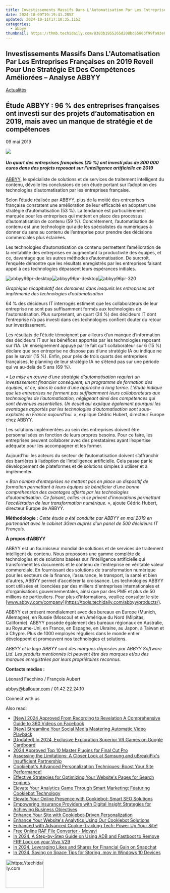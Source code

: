 ```yaml
---
title: Investissements Massifs Dans L'Automatisation Par Les Entreprises Françaises en 2019 Reveil Pour Une Stratégie Et Des Compétences Améliorées – Analyse ABBYY
date: 2024-10-09T19:19:41.285Z
updated: 2024-10-11T17:10:35.115Z
categories:
  - abbyy
thumbnail: https://thmb.techidaily.com/8383b1955265d208bd65863f99fa93e0506dbf01fc1cf31d37490fb679a3c33d.png
---
```


## Investissements Massifs Dans L'Automatisation Par Les Entreprises Françaises en 2019 Reveil Pour Une Stratégie Et Des Compétences Améliorées – Analyse ABBYY

[Actualités](https://tools.techidaily.com/abbyy/products/)

## Étude ABBYY : 96 % des entreprises françaises ont investi sur des projets d’automatisation en 2019, mais avec un manque de stratégie et de compétences

09 mai 2019

![](https://content.abbyy.com/-/media/project/abbyy/abbyy/branchtemplates/shutterstock_1272462163_1296-x-729.jpg?h=729&iar=0&w=1296)

#### _Un quart des entreprises françaises (25 %) ont investi plus de 300 000 euros dans des projets reposant sur l’intelligence artificielle en 2019_

  
[ABBYY](https://tools.techidaily.com/abbyy/products/), le spécialiste de solutions et de services de traitement intelligent du contenu, dévoile les conclusions de son étude portant sur l’adoption des technologies d’automatisation par les entreprises française.

Selon l’étude réalisée par ABBYY, plus de la moitié des entreprises française constatent une amélioration de leur efficacité en adoptant une stratégie d’automatisation (53 %). La tendance est particulièrement marquée pour les entreprises qui mettent en place des processus d’automatisation de contenu (59 %). Concrètement, l’automatisation de contenu est une technologie qui aide les spécialistes du numériques à donner du sens au contenu de l’entreprise pour prendre des décisions commerciales plus éclairées.

Les technologies d’automatisation de contenu permettent l’amélioration de la rentabilité des entreprises en augmentant la productivité des équipes, et ce, davantage que les autres méthodes d’automatisation. De surcroît, l’enquête démontre que les résultats enregistrés par les entreprises faisant appel à ces technologies dépassent leurs espérances initiales.

![abbyy96pr-desktop](https://static1.abbyy.com/abbyycommedia/22494/01a-abbyy96pr-desktop.jpg)![abbyy96pr-desktop](https://static1.abbyy.com/abbyycommedia/22494/01a-abbyy96pr-desktop.jpg)![abbyy96pr-320](https://static1.abbyy.com/abbyycommedia/22495/01b-abbyy96pr-320.jpg)

_Graphique récapitulatif des domaines dans lesquels les entreprises ont implémenté des technologies d’automatisation_

64 % des décideurs IT interrogés estiment que les collaborateurs de leur entreprise ne sont pas suffisamment formés aux technologies de l'automatisation. Plus surprenant, un quart (24 %) des décideurs IT dont l’entreprise n’a pas investi dans ces technologies confient douter du retour sur investissement.

Les résultats de l’étude témoignent par ailleurs d’un manque d’information des décideurs IT sur les bénéfices apportés par les technologies reposant sur l’IA. Un enseignement appuyé par le fait qu’1 collaborateur sur 6 (15 %) déclare que son entreprise ne dispose pas d’une stratégie IA ou indique ne pas le savoir (15 %). Enfin, pour près de trois quarts des entreprises françaises, le planning de leur stratégie IA ne s’étend pas sur une période qui va au-delà de 5 ans (69 %).

« _La mise en œuvre d’une stratégie d’automatisation requiert un investissement financier conséquent, un programme de formation des équipes, et ce, dans le cadre d’une approche à long terme. L’étude indique que les entreprises ne forment pas suffisamment leurs collaborateurs aux technologies de l’automatisation, négligeant ainsi des compétences qui sont devenues essentielles. Un écueil qui explique également pourquoi les avantages apportés par les technologies d’automatisation sont sous-exploités en France aujourd’hui._ », explique Cédric Hubert, directeur Europe chez ABBYY.

Les solutions implémentées au sein des entreprises doivent être personnalisées en fonction de leurs propres besoins. Pour ce faire, les entreprises peuvent collaborer avec des prestataires ayant l’expertise adéquate pour les accompagner et les former.

Aujourd’hui les acteurs du secteur de l’automatisation doivent s’affranchir des barrières à l’adoption de l’intelligence artificielle. Cela passe par le développement de plateformes et de solutions simples à utiliser et à implémenter.

« _Bon nombre d’entreprises ne mettent pas en place un dispositif de formation permettant à leurs équipes de bénéficier d’une bonne compréhension des avantages offerts par les technologies d’automatisation. Ce faisant, celles-ci se privent d’innovations permettant l’accélération de leur transformation numérique._  », ajoute Cédric Hubert, directeur Europe de ABBYY.

  
**Méthodologie :** _Cette étude a été conduite par ABBYY en mai 2019 en partenariat avec le cabinet 3Gem auprès d’un panel de 500 décideurs IT Français._

  
**À propos d’ABBYY**

ABBYY est un fournisseur mondial de solutions et de services de traitement intelligent du contenu. Nous proposons une gamme complète de technologies et de solutions basées sur l'intelligence artificielle qui transforment les documents et le contenu de l'entreprise en véritable valeur commerciale. En fournissant des solutions de transformation numérique pour les secteurs de la finance, l'assurance, le transport, la santé et bien d'autres, ABBYY permet d’accélérer la croissance. Les technologies ABBYY sont utilisées et licenciées par des milliers d'entreprises internationales et d'organisations gouvernementales, ainsi que par des PME et plus de 50 millions de particuliers. Pour plus d'informations, veuillez consulter le site [www.abbyy.com/company](https://tools.techidaily.com/abbyy/products/).

ABBYY est présent mondialement avec des bureaux en Europe (Munich, Allemagne), en Russie (Moscou) et en Amérique du Nord (Milpitas, Californie). ABBYY possède également des bureaux régionaux en Australie, au Royaume-Uni, en France, en Espagne, en Ukraine, au Japon, à Taiwan et à Chypre. Plus de 1000 employés réguliers dans le monde entier développent et promeuvent nos technologies et solutions.

_ABBYY et le logo ABBYY sont des marques déposées par ABBYY Software Ltd. Les produits mentionnés ici peuvent être des marques et/ou des marques enregistrées par leurs propriétaires reconnus._

  
**Contacts médias :**

Léonard Facchino / François Aubert

[abbyy@balloupr.com](https://tools.techidaily.com/abbyy/products/) / 01.42.22.24.10  
  
Connect with us

<ins class="adsbygoogle"
     style="display:block"
     data-ad-format="autorelaxed"
     data-ad-client="ca-pub-7571918770474297"
     data-ad-slot="1223367746"></ins>

<ins class="adsbygoogle"
     style="display:block"
     data-ad-client="ca-pub-7571918770474297"
     data-ad-slot="8358498916"
     data-ad-format="auto"
     data-full-width-responsive="true"></ins>

<span class="atpl-alsoreadstyle">Also read:</span>
<div><ul>
<li><a href="https://facebook-videos.techidaily.com/new-2024-approved-from-recording-to-revelation-a-comprehensive-guide-to-360-videos-on-facebook/"><u>[New] 2024 Approved From Recording to Revelation A Comprehensive Guide to 360 Videos on Facebook</u></a></li>
<li><a href="https://facebook-clips.techidaily.com/new-streamline-your-social-media-mastering-automatic-video-playback/"><u>[New] Streamline Your Social Media Mastering Automatic Video Playback</u></a></li>
<li><a href="https://fox-blue.techidaily.com/updated-in-2024-exclusive-exploration-superior-vr-games-on-google-cardboard/"><u>[Updated] In 2024, Exclusive Exploration Superior VR Games on Google Cardboard</u></a></li>
<li><a href="https://some-skills.techidaily.com/2024-approved-top-10-master-plugins-for-final-cut-pro/"><u>2024 Approved Top 10 Master Plugins for Final Cut Pro</u></a></li>
<li><a href="https://hardware-tips.techidaily.com/assessing-the-limitations-a-closer-look-at-samsung-and-ubreakifixs-insufficient-partnership/"><u>Assessing the Limitations: A Closer Look at Samsung and uBreakiFix's Insufficient Partnership</u></a></li>
<li><a href="https://solve-news.techidaily.com/cookiebots-advanced-personalization-techniques-boost-your-site-performance/"><u>Cookiebot's Advanced Personalization Techniques: Boost Your Site Performance!</u></a></li>
<li><a href="https://solve-news.techidaily.com/effective-strategies-for-optimizing-your-websites-pages-for-search-engines/"><u>Effective Strategies for Optimizing Your Website's Pages for Search Engines</u></a></li>
<li><a href="https://solve-news.techidaily.com/elevate-your-analytics-game-through-smart-marketing-featuring-cookiebot-technology/"><u>Elevate Your Analytics Game Through Smart Marketing: Featuring Cookiebot Technology</u></a></li>
<li><a href="https://solve-news.techidaily.com/elevate-your-online-presence-with-cookiebot-smart-seo-solutions/"><u>Elevate Your Online Presence with Cookiebot: Smart SEO Solutions</u></a></li>
<li><a href="https://solve-news.techidaily.com/empowering-insurance-providers-with-digital-insight-strategies-for-achieving-business-objectives/"><u>Empowering Insurance Providers with Digital Insight Strategies for Achieving Business Objectives</u></a></li>
<li><a href="https://solve-news.techidaily.com/enhance-your-site-with-cookiebot-driven-personalization/"><u>Enhance Your Site with Cookiebot-Driven Personalization</u></a></li>
<li><a href="https://solve-news.techidaily.com/enhance-your-websites-analytics-using-our-cookiebot-solutions/"><u>Enhance Your Website's Analytics Using Our Cookiebot Solutions</u></a></li>
<li><a href="https://solve-news.techidaily.com/enhanced-with-advanced-cookie-tracking-tech-power-up-your-site/"><u>Enhanced with Advanced Cookie-Tracking Tech: Power Up Your Site!</u></a></li>
<li><a href="https://discover-community.techidaily.com/free-online-raf-file-converter-movavi/"><u>Free Online RAF File Converter - Movavi</u></a></li>
<li><a href="https://bypass-frp.techidaily.com/in-2024-a-step-by-step-guide-on-using-adb-and-fastboot-to-remove-frp-lock-on-your-vivo-v29-by-drfone-android/"><u>In 2024, A Step-by-Step Guide on Using ADB and Fastboot to Remove FRP Lock on your Vivo V29</u></a></li>
<li><a href="https://snapchat-videos.techidaily.com/in-2024-leveraging-likes-and-shares-for-financial-gain-on-snapchat/"><u>In 2024, Leveraging Likes and Shares for Financial Gain on Snapchat</u></a></li>
<li><a href="https://digital-screen-recording.techidaily.com/in-2024-saving-on-space-tips-for-storing-mov-in-windows-10-devices/"><u>In 2024, Saving on Space Tips for Storing .mov in Windows 10 Devices</u></a></li>
</ul></div>

<!-- affiliate ads begin -->
<a href="https://aligracehair.sjv.io/c/5597632/2135406/19272" target="_top" id="2135406">
  <img src="//a.impactradius-go.com/display-ad/19272-2135406" border="0" alt="https://techidaily.com" width="120" height="90"/>
</a>
<img height="0" width="0" src="https://aligracehair.sjv.io/i/5597632/2135406/19272" style="position:absolute;visibility:hidden;" border="0" />
<!-- affiliate ads end -->


